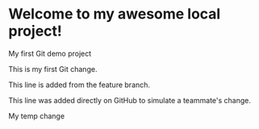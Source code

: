 # Welcome to my awesome local project!
My first Git demo project

This is my first Git change.

This line is added from the feature branch.

This line was added directly on GitHub to simulate a teammate's change.

My temp change
